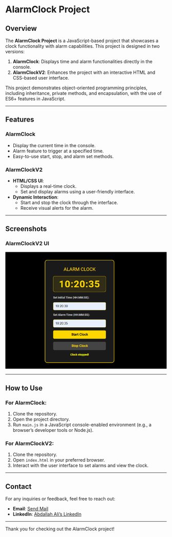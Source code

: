 # AlarmClock Project

## Overview
The **AlarmClock Project** is a JavaScript-based project that showcases a clock functionality with alarm capabilities. This project is designed in two versions:

1. **AlarmClock**: Displays time and alarm functionalities directly in the console.
2. **AlarmClockV2**: Enhances the project with an interactive HTML and CSS-based user interface.

This project demonstrates object-oriented programming principles, including inheritance, private methods, and encapsulation, with the use of ES6+ features in JavaScript.

---

## Features

### AlarmClock
- Display the current time in the console.
- Alarm feature to trigger at a specified time.
- Easy-to-use start, stop, and alarm set methods.

### AlarmClockV2
- **HTML/CSS UI**:
  - Displays a real-time clock.
  - Set and display alarms using a user-friendly interface.
- **Dynamic Interaction**:
  - Start and stop the clock through the interface.
  - Receive visual alerts for the alarm.

---

## Screenshots

### AlarmClockV2 UI
![AlarmClockV2 Screenshot](AlarmClockV2/Screenshot.png)

---

## How to Use

### For AlarmClock:
1. Clone the repository.
2. Open the project directory.
3. Run `main.js` in a JavaScript console-enabled environment (e.g., a browser’s developer tools or Node.js).

### For AlarmClockV2:
1. Clone the repository.
2. Open `index.html` in your preferred browser.
3. Interact with the user interface to set alarms and view the clock.

---

## Contact

For any inquiries or feedback, feel free to reach out:

- **Email**: [Send Mail](mailto:aa2447454@gmail.com)
- **LinkedIn**: [Abdallah Ali’s LinkedIn](https://www.linkedin.com/in/abdallah-ali98/)

---

Thank you for checking out the AlarmClock project!

